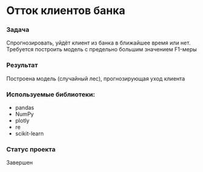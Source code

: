 # Отток клиентов банка
### Задача
Спрогнозировать, уйдёт клиент из банка в ближайшее время или нет. Требуется построить модель с предельно большим значением F1-меры

### Результат
Построена модель (случайный лес), прогнозирующая уход клиента

### Используемые библиотеки:
- pandas
- NumPy
- plotly
- re
- scikit-learn

### Статус проекта
Завершен
